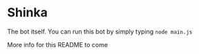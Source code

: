 # Shinka

The bot itself. You can run this bot by simply typing `node main.js`

More info for this README to come